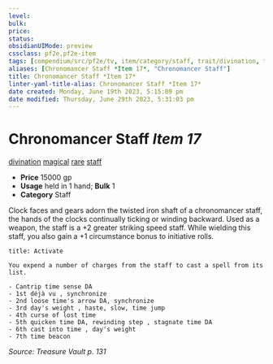 ```yaml
---
level:
bulk:
price:
status:
obsidianUIMode: preview
cssclass: pf2e,pf2e-item
tags: [compendium/src/pf2e/tv, item/category/staff, trait/divination, trait/magical, trait/rare, trait/staff]
aliases: [Chronomancer Staff *Item 17*, "Chronomancer Staff"]
title: Chronomancer Staff *Item 17*
linter-yaml-title-alias: Chronomancer Staff *Item 17*
date created: Monday, June 19th 2023, 5:15:09 pm
date modified: Thursday, June 29th 2023, 5:31:03 pm
---
```


# Chronomancer Staff *Item 17*

[divination](rules/traits/divination.md) [magical](rules/traits/magical.md) [rare](rules/traits/rare.md) [staff](rules/traits/staff.md)  

- **Price** 15000 gp
- **Usage** held in 1 hand; **Bulk** 1
- **Category** Staff

Clock faces and gears adorn the twisted iron shaft of a chronomancer staff, the hands of the clocks continually ticking or winding backward. Used as a weapon, the staff is a +2 greater striking speed staff. While wielding this staff, you also gain a +1 circumstance bonus to initiative rolls.

```ad-embed-ability
title: Activate

You expend a number of charges from the staff to cast a spell from its list.

- Cantrip time sense DA
- 1st déjà vu , synchronize
- 2nd loose time's arrow DA, synchronize
- 3rd day's weight , haste, slow, time jump
- 4th curse of lost time
- 5th quicken time DA, rewinding step , stagnate time DA
- 6th cast into time , day's weight
- 7th time beacon
```

*Source: Treasure Vault p. 131*
